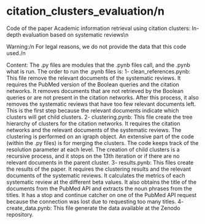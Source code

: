 # citation_clusters_evaluation/n
Code of the paper Academic information retrieval using citation clusters: In-depth evaluation based on systematic reviews\n

Warning:/n
For legal reasons, we do not provide the data that this code used./n

Content:
The .py files are modules that the .pynb files call, and the .pynb what is run.
The order to run the .pynb files is:
1- clean_references.pynb: This file remove the relevant documents of the systematic reviews. It requires the PubMed version of the Boolean queries and the citation networks. It removes documents that are not retrieved by the Boolean queries or are not present in the citation networks. After this process, it also removes the systematic reviews that have too few relevant documents left. This is the first step because the relevant documents indicate which clusters will get child clusters.
2- clustering.pynb: This file create the tree hierarchy of clusters for the citation networks. It requires the citation networks and the relevant documents of the systematic reviews. The clustering is performed on an igraph object. An extensive part of the code (within the .py files) is for merging the clusters. The code keeps track of the resolution parameter at each level. The creation of child clusters is a recursive process, and it stops on the 13th iteration or if there are no relevant documents in the parent cluster.
3- results.pynb: This files create the results of the paper. It requires the clustering results and the relevant documents of the systematic reviews. It calculates the metrics of each systematic review at the different beta values. It also obtains the title of the documents from the PubMed API and extracts the noun phrases from the titles. It has a stop and continue catcher on one of the PubMed API request because the connection was lost due to requesting too many titles.
4- create_data.pynb: This file generate the data available at the Zenodo repository.
